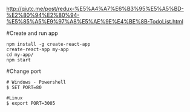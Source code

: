 http://qiutc.me/post/redux-%E5%A4%A7%E6%B3%95%E5%A5%BD-%E2%80%94%E2%80%94-%E5%85%A5%E9%97%A8%E5%AE%9E%E4%BE%8B-TodoList.html

#Create and run app
```
npm install -g create-react-app
create-react-app my-app
cd my-app/
npm start
```

#Change port
```
# Windows - Powershell
$ SET PORT=80

#Linux
$ export PORT=3005 
```
